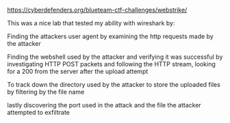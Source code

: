 https://cyberdefenders.org/blueteam-ctf-challenges/webstrike/

This was a nice lab that tested my ability with wireshark by:

Finding the attackers user agent by examining the http requests made by the attacker

Finding the webshell used by the attacker and verifying it was successful by investigating HTTP POST packets and following the HTTP stream, looking for a 200 from the server after the upload attempt

To track down the directory used by the attacker to store the uploaded files by filtering by the file name

lastly discovering the port used in the attack and the file the attacker attempted to exfiltrate

